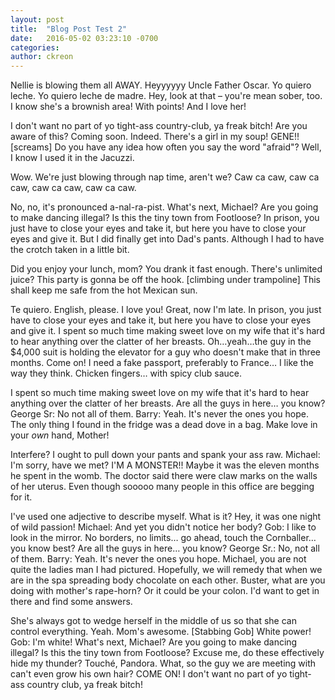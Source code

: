 ```yaml
---
layout: post
title:  "Blog Post Test 2"
date:   2016-05-02 03:23:10 -0700
categories: 
author: ckreon
---
```

Nellie is blowing them all AWAY. Heyyyyyy Uncle Father Oscar. Yo quiero leche. Yo quiero leche de madre. Hey, look at that – you're mean sober, too. I know she's a brownish area! With points! And I love her!

I don't want no part of yo tight-ass country-club, ya freak bitch! Are you aware of this? Coming soon. Indeed. There's a girl in my soup! GENE!! [screams] Do you have any idea how often you say the word "afraid"? Well, I know I used it in the Jacuzzi.

Wow. We're just blowing through nap time, aren't we? Caw ca caw, caw ca caw, caw ca caw, caw ca caw.

No, no, it's pronounced a-nal-ra-pist. What's next, Michael? Are you going to make dancing illegal? Is this the tiny town from Footloose? In prison, you just have to close your eyes and take it, but here you have to close your eyes and give it. But I did finally get into Dad's pants. Although I had to have the crotch taken in a little bit.

Did you enjoy your lunch, mom? You drank it fast enough. There's unlimited juice? This party is gonna be off the hook. [climbing under trampoline] This shall keep me safe from the hot Mexican sun.

Te quiero. English, please. I love you! Great, now I'm late. In prison, you just have to close your eyes and take it, but here you have to close your eyes and give it. I spent so much time making sweet love on my wife that it's hard to hear anything over the clatter of her breasts. Oh…yeah…the guy in the $4,000 suit is holding the elevator for a guy who doesn't make that in three months. Come on! I need a fake passport, preferably to France… I like the way they think. Chicken fingers… with spicy club sauce.

I spent so much time making sweet love on my wife that it's hard to hear anything over the clatter of her breasts. Are all the guys in here… you know? George Sr: No not all of them. Barry: Yeah. It's never the ones you hope. The only thing I found in the fridge was a dead dove in a bag. Make love in your *own* hand, Mother!

Interfere? I ought to pull down your pants and spank your ass raw. Michael: I'm sorry, have we met? I'M A MONSTER!! Maybe it was the eleven months he spent in the womb. The doctor said there were claw marks on the walls of her uterus. Even though sooooo many people in this office are begging for it.

I've used one adjective to describe myself. What is it? Hey, it was one night of wild passion! Michael: And yet you didn't notice her body? Gob: I like to look in the mirror. No borders, no limits… go ahead, touch the Cornballer… you know best? Are all the guys in here… you know? George Sr.: No, not all of them. Barry: Yeah. It's never the ones you hope. Michael, you are not quite the ladies man I had pictured. Hopefully, we will remedy that when we are in the spa spreading body chocolate on each other. Buster, what are you doing with mother's rape-horn? Or it could be your colon. I'd want to get in there and find some answers.

She's always got to wedge herself in the middle of us so that she can control everything. Yeah. Mom's awesome. [Stabbing Gob] White power! Gob: I'm white! What's next, Michael? Are you going to make dancing illegal? Is this the tiny town from Footloose? Excuse me, do these effectively hide my thunder? Touché, Pandora. What, so the guy we are meeting with can't even grow his own hair? COME ON! I don't want no part of yo tight-ass country club, ya freak bitch!